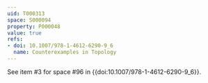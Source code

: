 ```yaml
---
uid: T000313
space: S000094
property: P000048
value: true
refs:
- doi: 10.1007/978-1-4612-6290-9_6
  name: Counterexamples in Topology
---
```


See item #3 for space #96 in {{doi:10.1007/978-1-4612-6290-9_6}}.
